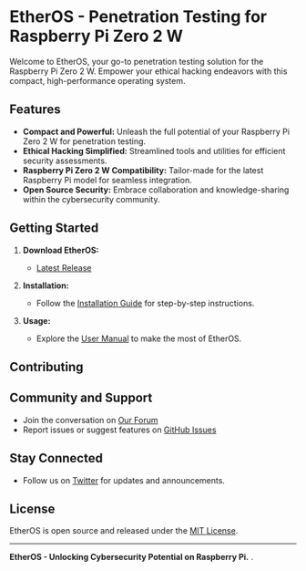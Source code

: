 # EtherOS - Penetration Testing for Raspberry Pi Zero 2 W

Welcome to EtherOS, your go-to penetration testing solution for the Raspberry Pi Zero 2 W. Empower your ethical hacking endeavors with this compact, high-performance operating system.

## Features

- **Compact and Powerful:** Unleash the full potential of your Raspberry Pi Zero 2 W for penetration testing.
- **Ethical Hacking Simplified:** Streamlined tools and utilities for efficient security assessments.
- **Raspberry Pi Zero 2 W Compatibility:** Tailor-made for the latest Raspberry Pi model for seamless integration.
- **Open Source Security:** Embrace collaboration and knowledge-sharing within the cybersecurity community.

## Getting Started

1. **Download EtherOS:**
   - [Latest Release](#)

2. **Installation:**
   - Follow the [Installation Guide](docs/installation.md) for step-by-step instructions.

3. **Usage:**
   - Explore the [User Manual](docs/user-manual.md) to make the most of EtherOS.

## Contributing

[](https://github.com/Perke000/EtherOS/graphs/contributors)

## Community and Support

- Join the conversation on [Our Forum](#)
- Report issues or suggest features on [GitHub Issues](https://github.com/YourUsername/EtherOS/issues)

## Stay Connected

- Follow us on [Twitter](#) for updates and announcements.

## License

EtherOS is open source and released under the [MIT License](LICENSE.md).

---

**EtherOS - Unlocking Cybersecurity Potential on Raspberry Pi.**
.
